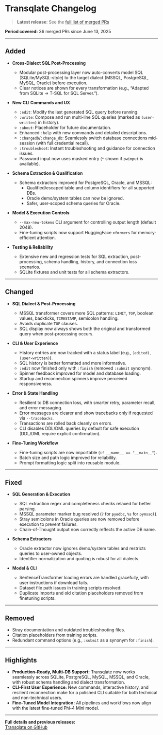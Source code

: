 # Transqlate Changelog

> **Latest release:** See the [full list of merged PRs](https://github.com/Shaurya-Sethi/transqlate-phi4/pulls?q=is%3Apr+is%3Aclosed+merged%3A%3E%3D2024-06-13&sort=updated&order=desc)

**Period covered:** 36 merged PRs since June 13, 2025

---

## Added

- **Cross-Dialect SQL Post-Processing**
  - Modular post-processing layer now auto-converts model SQL (SQLite/MySQL-style) to the target dialect (MSSQL, PostgreSQL, MySQL, Oracle) before execution.
  - Clear notices are shown for every transformation (e.g., “Adapted from SQLite → T-SQL for SQL Server.”).

- **New CLI Commands and UX**
  - `:edit`: Modify the last generated SQL query before running.
  - `:write`: Compose and run multi-line SQL queries (marked as `(user-written)` in history).
  - `:about`: Placeholder for future documentation.
  - Enhanced `:help` with new commands and detailed descriptions.
  - `:changedb`/`:change_db`: Seamlessly switch database connections mid-session (with full credential recall).
  - `:troubleshoot`: Instant troubleshooting and guidance for connection issues.
  - Password input now uses masked entry (`*` shown if `pwinput` is available).

- **Schema Extraction & Qualification**
  - Schema extractors improved for PostgreSQL, Oracle, and MSSQL:
    - Qualified/escaped table and column identifiers for all supported DBs.
    - Oracle demo/system tables can now be ignored.
    - Safer, user-scoped schema queries for Oracle.

- **Model & Execution Controls**
  - `--max-new-tokens` CLI argument for controlling output length (default 2048).
  - Fine-tuning scripts now support HuggingFace `xformers` for memory-efficient attention.

- **Testing & Reliability**
  - Extensive new and regression tests for SQL extraction, post-processing, schema handling, history, and connection loss scenarios.
  - SQLite fixtures and unit tests for all schema extractors.

---

## Changed

- **SQL Dialect & Post-Processing**
  - MSSQL transformer covers more SQL patterns: `LIMIT`, `TOP`, boolean values, backticks, `TIMESTAMP`, semicolon handling.
  - Avoids duplicate `TOP` clauses.
  - SQL display now always shows both the original and transformed query when post-processing occurs.

- **CLI & User Experience**
  - History entries are now tracked with a status label (e.g., `(edited)`, `(user-written)`).
  - SQL history is better formatted and more informative.
  - `:edit` now finished only with `:finish` (removed `:submit` synonym).
  - Spinner feedback improved for model and database loading.
  - Startup and reconnection spinners improve perceived responsiveness.

- **Error & State Handling**
  - Resilient to DB connection loss, with smarter retry, parameter recall, and error messaging.
  - Error messages are clearer and show tracebacks only if requested via `--tracebacks`.
  - Transactions are rolled back cleanly on errors.
  - CLI disables DDL/DML queries by default for safe execution (DDL/DML require explicit confirmation).

- **Fine-Tuning Workflow**
  - Fine-tuning scripts are now importable (`if __name__ == "__main__"`).
  - Batch size and path logic improved for reliability.
  - Prompt formatting logic split into reusable module.

---

## Fixed

- **SQL Generation & Execution**
  - SQL extraction regex and completeness checks relaxed for better parsing.
  - MSSQL parameter marker bug resolved (`?` for `pyodbc`, `%s` for `pymssql`).
  - Stray semicolons in Oracle queries are now removed before execution to prevent failures.
  - Chain-of-Thought output now correctly reflects the active DB name.

- **Schema Extractors**
  - Oracle extractor now ignores demo/system tables and restricts queries to user-owned objects.
  - Identifier normalization and quoting is robust for all dialects.

- **Model & CLI**
  - SentenceTransformer loading errors are handled gracefully, with user instructions if download fails.
  - Dataset file path issues in training scripts resolved.
  - Duplicate imports and old citation placeholders removed from finetuning scripts.

---

## Removed

- Stray documentation and outdated troubleshooting files.
- Citation placeholders from training scripts.
- Redundant command options (e.g., `:submit` as a synonym for `:finish`).

---

## Highlights

- **Production-Ready, Multi-DB Support:** Transqlate now works seamlessly across SQLite, PostgreSQL, MySQL, MSSQL, and Oracle, with robust schema handling and dialect transformation.
- **CLI-First User Experience:** New commands, interactive history, and resilient reconnection make for a polished CLI suitable for both technical and non-technical users.
- **Fine-Tuned Model Integration:** All pipelines and workflows now align with the latest fine-tuned Phi-4 Mini model.

---

**Full details and previous releases:**  
[Transqlate on GitHub](https://github.com/Shaurya-Sethi/transqlate-phi4)